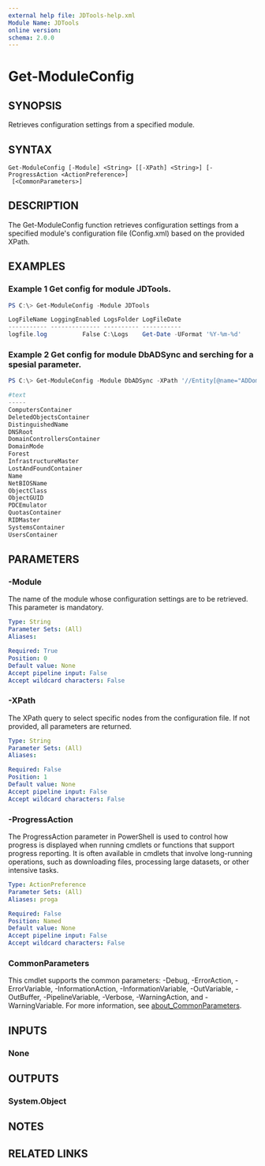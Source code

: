 ```yaml
---
external help file: JDTools-help.xml
Module Name: JDTools
online version:
schema: 2.0.0
---
```


# Get-ModuleConfig

## SYNOPSIS
Retrieves configuration settings from a specified module.

## SYNTAX

```
Get-ModuleConfig [-Module] <String> [[-XPath] <String>] [-ProgressAction <ActionPreference>]
 [<CommonParameters>]
```

## DESCRIPTION
The Get-ModuleConfig function retrieves configuration settings from a specified module's configuration file (Config.xml) based on the provided XPath.

## EXAMPLES

### Example 1 Get config for module JDTools.
```powershell
PS C:\> Get-ModuleConfig -Module JDTools

LogFileName LoggingEnabled LogsFolder LogFileDate
----------- -------------- ---------- -----------
logfile.log          False C:\Logs    Get-Date -UFormat '%Y-%m-%d'
```

### Example 2 Get config for module DbADSync and serching for a spesial parameter.
```powershell
PS C:\> Get-ModuleConfig -Module DbADSync -XPath '//Entity[@name="ADDomain"]/Properties/Property'

#text
-----
ComputersContainer
DeletedObjectsContainer
DistinguishedName
DNSRoot
DomainControllersContainer
DomainMode
Forest
InfrastructureMaster
LostAndFoundContainer
Name
NetBIOSName
ObjectClass
ObjectGUID
PDCEmulator
QuotasContainer
RIDMaster
SystemsContainer
UsersContainer
```

## PARAMETERS

### -Module
The name of the module whose configuration settings are to be retrieved. This parameter is mandatory.

```yaml
Type: String
Parameter Sets: (All)
Aliases:

Required: True
Position: 0
Default value: None
Accept pipeline input: False
Accept wildcard characters: False
```

### -XPath
The XPath query to select specific nodes from the configuration file. If not provided, all parameters are returned.

```yaml
Type: String
Parameter Sets: (All)
Aliases:

Required: False
Position: 1
Default value: None
Accept pipeline input: False
Accept wildcard characters: False
```

### -ProgressAction
The ProgressAction parameter in PowerShell is used to control how progress is displayed when running cmdlets or functions that support progress reporting. It is often available in cmdlets that involve long-running operations, such as downloading files, processing large datasets, or other intensive tasks.

```yaml
Type: ActionPreference
Parameter Sets: (All)
Aliases: proga

Required: False
Position: Named
Default value: None
Accept pipeline input: False
Accept wildcard characters: False
```

### CommonParameters
This cmdlet supports the common parameters: -Debug, -ErrorAction, -ErrorVariable, -InformationAction, -InformationVariable, -OutVariable, -OutBuffer, -PipelineVariable, -Verbose, -WarningAction, and -WarningVariable. For more information, see [about_CommonParameters](http://go.microsoft.com/fwlink/?LinkID=113216).

## INPUTS

### None

## OUTPUTS

### System.Object
## NOTES

## RELATED LINKS

